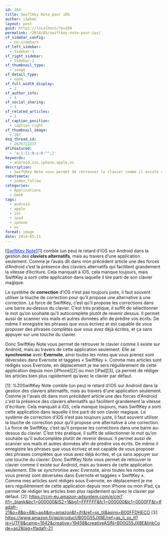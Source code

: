 ```yaml
---
id: 284
title: SwiftKey Note pour iOS
author: iSebmo
layout: post
guid: https://localhost/?p=284
permalink: /2014/05/swiftkey-note-pour-ios/
sf_sidebar_config:
  - no-sidebars
sf_left_sidebar:
  - Sidebar-1
sf_right_sidebar:
  - Sidebar-1
sf_thumbnail_type:
  - image
sf_detail_type:
  - none
sf_full_width_display:
  - 1
sf_author_info:
  - 1
sf_social_sharing:
  - 1
sf_related_articles:
  - 1
sf_caption_position:
  - caption-right
sf_thumbnail_image:
  - 287
dsq_thread_id:
  - 2676722337
dfiFeatured:
  - 'a:1:{i:0;s:0:"";}'
keywords:
  - android,ios,iphone,apple,os
description:
  - SwiftKey Note vous permet de retrouver le clavier comme il existe sur Android
robotsmeta:
  - index,follow
categories:
  - Applications
  - Geek
tags:
  - android
  - apple
  - ios
  - ipad
  - iphone
  - os
format: image
date: 2014-05-11
---
```

[<span style="color: #042eee;"><span style="text-decoration: underline;">SwiftKey Note</span></span>][1] comble (un peu) le retard d’iOS sur Android dans la gestion des **claviers alternatifs**, mais au travers d’une application seulement. Comme je l&rsquo;avais dit dans mon précédent article une des forces d&rsquo;Android c&rsquo;est la présence des claviers alternatifs qui facilitent grandement la vitesse d&rsquo;écriture. Cela manquait à iOS, cela manque toujours, mais SwiftKey a sorti cette application dans laquelle il tire parti de son clavier magique.

Le système de **correction** d’iOS n’est pas toujours juste, il faut souvent utiliser la touche de correction pour qu’il propose une alternative à une correction. La force de SwiftKey, c’est qu’il propose les corrections dans une barre au-dessus du clavier. C’est très pratique, il suffit de sélectionner le mot qu’on souhaite qu’il autocomplète plutôt de revenir dessus. Il permet aussi de scanner vos mails et autres données afin de prédire vos écrits. De même il enregistre les phrases que vous écrivez et est capable de vous proposer des phrases complètes que vous avez déjà écrites, et ça sans appuyer sur une touche du clavier.

Donc SwiftKey Note vous permet de retrouver le clavier comme il existe sur Android, mais au travers de cette application seulement. Elle se **synchronise** avec **Evernote**, ainsi toutes les notes que vous prenez sont déversées dans Evernote et taggées « SwiftKey ». Comme mes articles sont rédigés sous Evernote, en déplacement je me sers régulièrement de cette application depuis mon [iPhone][2] ou mon [iPad][3], ça permet de rédiger les articles bien plus rapidement qu’avec le clavier par défaut.

 [1]: %20SwiftKey Note comble (un peu) le retard d’iOS sur Android dans la gestion des claviers alternatifs, mais au travers d’une application seulement. Comme je l'avais dit dans mon précédent article une des forces d'Android c'est la présence des claviers alternatifs qui facilitent grandement la vitesse d'écriture. Cela manquait à iOS, cela manque toujours, mais SwiftKey a sorti cette application dans laquelle il tire parti de son clavier magique.  Le système de correction d’iOS n’est pas toujours juste, il faut souvent utiliser la touche de correction pour qu’il propose une alternative à une correction. La force de SwiftKey, c’est qu’il propose les corrections dans une barre au-dessus du clavier. C’est très pratique, il suffit de sélectionner le mot qu’on souhaite qu’il autocomplète plutôt de revenir dessus. Il permet aussi de scanner vos mails et autres données afin de prédire vos écrits. De même il enregistre les phrases que vous écrivez et est capable de vous proposer des phrases complètes que vous avez déjà écrites, et ça sans appuyer sur une touche du clavier.  Donc SwiftKey Note vous permet de retrouver le clavier comme il existe sur Android, mais au travers de cette application seulement. Elle se synchronise avec Evernote, ainsi toutes les notes que vous prenez sont déversées dans Evernote et taggées « SwiftKey ». Comme mes articles sont rédigés sous Evernote, en déplacement je me sers régulièrement de cette application depuis mon iPhone ou mon iPad, ça permet de rédiger les articles bien plus rapidement qu’avec le clavier par défaut.
 [2]: https://rcm-eu.amazon-adsystem.com/e/cm?lt1=_blank&bc1=000000&IS2=1&bg1=FFFFFF&fc1=000000&lc1=0000FF&t=tfadafr-21&o=8&p=8&l=as4&m=amazon&f=ifr&ref=ss_til&asins=B00FFDHECO
 [3]: https://www.amazon.fr/gp/product/B00G55JX8E/ref=as_li_ss_tl?ie=UTF8&camp=1642&creative=19458&creativeASIN=B00G55JX8E&linkCode=as2&tag=tfadafr-21